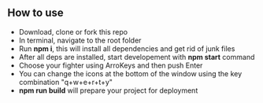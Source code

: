 ## How to use

* Download, clone or fork this repo
* In terminal, navigate to the root folder
* Run **npm i**, this will install all dependencies and get rid of junk files
* After all deps are installed, start developement with **npm start** command
* Choose your fighter using ArroKeys and then push Enter
* You can change the icons at the bottom of the window using the key combination "q+w+e+r+t+y"
* **npm run build** will prepare your project for deployment
